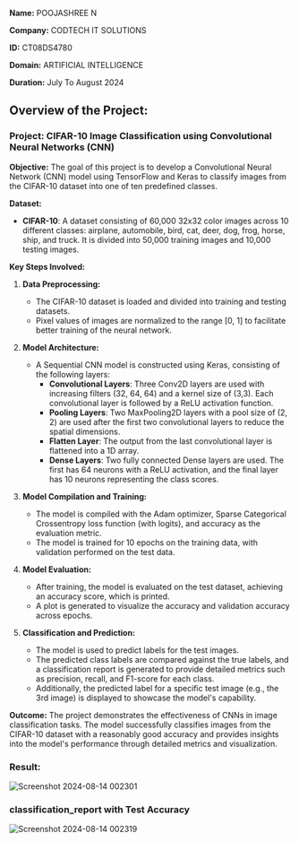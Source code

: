 **Name:** POOJASHREE N

**Company:** CODTECH IT SOLUTIONS

**ID:** CT08DS4780

**Domain:** ARTIFICIAL INTELLIGENCE

**Duration:** July To August 2024

## Overview of the Project:

### Project: CIFAR-10 Image Classification using Convolutional Neural Networks (CNN)

**Objective:**
The goal of this project is to develop a Convolutional Neural Network (CNN) model using TensorFlow and Keras to classify images from the CIFAR-10 dataset into one of ten predefined classes.

**Dataset:**
- **CIFAR-10**: A dataset consisting of 60,000 32x32 color images across 10 different classes: airplane, automobile, bird, cat, deer, dog, frog, horse, ship, and truck. It is divided into 50,000 training images and 10,000 testing images.

**Key Steps Involved:**

1. **Data Preprocessing:**
   - The CIFAR-10 dataset is loaded and divided into training and testing datasets.
   - Pixel values of images are normalized to the range [0, 1] to facilitate better training of the neural network.

2. **Model Architecture:**
   - A Sequential CNN model is constructed using Keras, consisting of the following layers:
     - **Convolutional Layers**: Three Conv2D layers are used with increasing filters (32, 64, 64) and a kernel size of (3,3). Each convolutional layer is followed by a ReLU activation function.
     - **Pooling Layers**: Two MaxPooling2D layers with a pool size of (2, 2) are used after the first two convolutional layers to reduce the spatial dimensions.
     - **Flatten Layer**: The output from the last convolutional layer is flattened into a 1D array.
     - **Dense Layers**: Two fully connected Dense layers are used. The first has 64 neurons with a ReLU activation, and the final layer has 10 neurons representing the class scores.

3. **Model Compilation and Training:**
   - The model is compiled with the Adam optimizer, Sparse Categorical Crossentropy loss function (with logits), and accuracy as the evaluation metric.
   - The model is trained for 10 epochs on the training data, with validation performed on the test data.

4. **Model Evaluation:**
   - After training, the model is evaluated on the test dataset, achieving an accuracy score, which is printed.
   - A plot is generated to visualize the accuracy and validation accuracy across epochs.

5. **Classification and Prediction:**
   - The model is used to predict labels for the test images.
   - The predicted class labels are compared against the true labels, and a classification report is generated to provide detailed metrics such as precision, recall, and F1-score for each class.
   - Additionally, the predicted label for a specific test image (e.g., the 3rd image) is displayed to showcase the model's capability.

**Outcome:**
The project demonstrates the effectiveness of CNNs in image classification tasks. The model successfully classifies images from the CIFAR-10 dataset with a reasonably good accuracy and provides insights into the model's performance through detailed metrics and visualization.


### Result:

![Screenshot 2024-08-14 002301](https://github.com/user-attachments/assets/4b673371-c194-45f5-809e-428e98d1b01e)

### classification_report with Test Accuracy

![Screenshot 2024-08-14 002319](https://github.com/user-attachments/assets/acf78228-159c-4bef-b038-1747e4733ca8)



